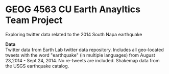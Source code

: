 # GEOG 4563 CU Earth Anayltics Team Project

Exploring twitter data related to the 2014 South Napa earthquake

<b>Data</b>  
Twitter data from Earth Lab twitter data repository. Includes all geo-located tweets with the word "earthquake" (in multiple languages) from August 23,2014 - Sept 24, 2014. No re-tweets are included. 
Shakemap data from the USGS earthquake catalog. 
